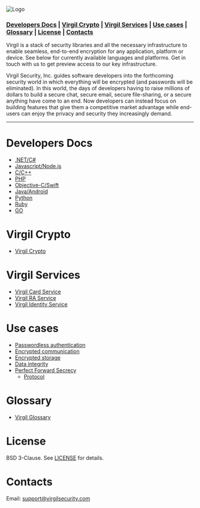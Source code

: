 ![Logo](https://github.com/VirgilSecurity/virgil/blob/master/images/VirgilLogo.png)

### [Developers Docs](#head3) | [Virgil Crypto](#head2) | [Virgil Services](#head7) | [Use cases](#head4) | [Glossary](#head8) | [License](#head5) | [Contacts](#head6)


Virgil is a stack of security libraries and all the necessary infrastructure to enable seamless, end-to-end encryption for any application, platform or device. See below for currently available languages and platforms. Get in touch with us to get preview access to our key infrastructure.

Virgil Security, Inc. guides software developers into the forthcoming security world in which everything will be encrypted (and passwords will be eliminated). In this world, the days of developers having to raise millions of dollars to build a secure chat, secure email, secure file-sharing, or a secure anything have come to an end. Now developers can instead focus on building features that give them a competitive market advantage while end-users can enjoy the privacy and security they increasingly demand.
***

# <a name="head3"></a>Developers Docs
- [.NET/C#](https://github.com/VirgilSecurity/virgil-sdk-net)
- [Javascript/Node.js](https://github.com/VirgilSecurity/virgil-sdk-javascript)
- [C/C++](https://github.com/VirgilSecurity/virgil-sdk-cpp)
- [PHP](https://github.com/VirgilSecurity/virgil-sdk-php)
- [Objective-C/Swift](https://github.com/VirgilSecurity/virgil-sdk-x)
- [Java/Android](https://github.com/VirgilSecurity/virgil-foundation-x)
- [Python](https://github.com/VirgilSecurity/virgil-sdk-python)
- [Ruby](https://github.com/VirgilSecurity/virgil-sdk-ruby)
- [GO](https://github.com/VirgilSecurity/virgil-crypto-go)

# <a name="head2"></a>Virgil Crypto
- [Virgil Crypto](https://github.com/VirgilSecurity/virgil-crypto)

# <a name="head7"></a>Virgil Services
- [Virgil Card Service](https://developer.virgilsecurity.com/docs/cs/references/card-service)
- [Virgil RA Service](https://developer.virgilsecurity.com/docs/cs/references/ra-service)
- [Virgil Identity Service](https://developer.virgilsecurity.com/docs/cs/references/identity-service)

# <a name="head4"></a>Use cases
- [Passwordless authentication](https://developer.virgilsecurity.com/docs/cs/get-started/passwordless-authentication)
- [Encrypted communication](https://developer.virgilsecurity.com/docs/cs/get-started/encrypted-communication)
- [Encrypted storage](https://developer.virgilsecurity.com/docs/cs/get-started/encrypted-storage)
- [Data integrity](https://developer.virgilsecurity.com/docs/cs/get-started/data-integrity)
- [Perfect Forward Secrecy](/PFS.md)
  - [Protocol](/PFS_Protocol.md)

# <a name="head8"></a>Glossary
- [Virgil Glossary](https://developer.virgilsecurity.com/docs/cs/references/glossary)

# <a name="head5"></a>License
BSD 3-Clause. See [LICENSE](https://github.com/VirgilSecurity/virgil/blob/master/LICENSE) for details.

# <a name="head6"></a>Contacts
Email: support@virgilsecurity.com
